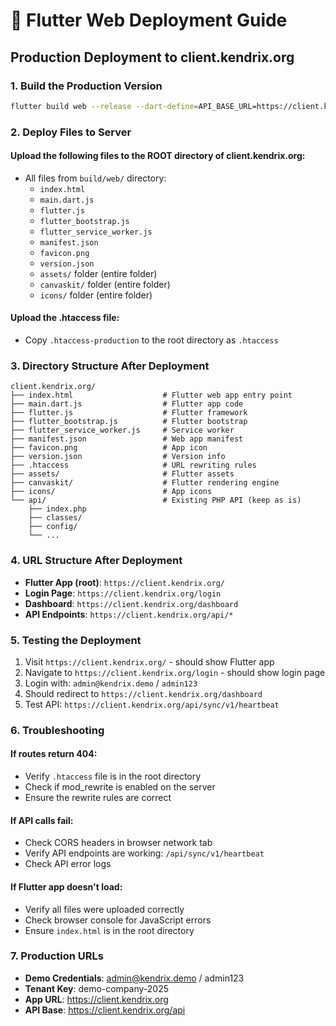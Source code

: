 # 🚀 Flutter Web Deployment Guide

## Production Deployment to client.kendrix.org

### 1. Build the Production Version
```bash
flutter build web --release --dart-define=API_BASE_URL=https://client.kendrix.org --dart-define=APP_ENV=production
```

### 2. Deploy Files to Server

#### Upload the following files to the ROOT directory of client.kendrix.org:
- All files from `build/web/` directory:
  - `index.html`
  - `main.dart.js`
  - `flutter.js`
  - `flutter_bootstrap.js`
  - `flutter_service_worker.js`
  - `manifest.json`
  - `favicon.png`
  - `version.json`
  - `assets/` folder (entire folder)
  - `canvaskit/` folder (entire folder)
  - `icons/` folder (entire folder)

#### Upload the .htaccess file:
- Copy `.htaccess-production` to the root directory as `.htaccess`

### 3. Directory Structure After Deployment
```
client.kendrix.org/
├── index.html                    # Flutter web app entry point
├── main.dart.js                  # Flutter app code
├── flutter.js                    # Flutter framework
├── flutter_bootstrap.js          # Flutter bootstrap
├── flutter_service_worker.js     # Service worker
├── manifest.json                 # Web app manifest
├── favicon.png                   # App icon
├── version.json                  # Version info
├── .htaccess                     # URL rewriting rules
├── assets/                       # Flutter assets
├── canvaskit/                    # Flutter rendering engine
├── icons/                        # App icons
└── api/                          # Existing PHP API (keep as is)
    ├── index.php
    ├── classes/
    ├── config/
    └── ...
```

### 4. URL Structure After Deployment
- **Flutter App (root)**: `https://client.kendrix.org/`
- **Login Page**: `https://client.kendrix.org/login`
- **Dashboard**: `https://client.kendrix.org/dashboard`
- **API Endpoints**: `https://client.kendrix.org/api/*`

### 5. Testing the Deployment
1. Visit `https://client.kendrix.org/` - should show Flutter app
2. Navigate to `https://client.kendrix.org/login` - should show login page
3. Login with: `admin@kendrix.demo` / `admin123`
4. Should redirect to `https://client.kendrix.org/dashboard`
5. Test API: `https://client.kendrix.org/api/sync/v1/heartbeat`

### 6. Troubleshooting

#### If routes return 404:
- Verify `.htaccess` file is in the root directory
- Check if mod_rewrite is enabled on the server
- Ensure the rewrite rules are correct

#### If API calls fail:
- Check CORS headers in browser network tab
- Verify API endpoints are working: `/api/sync/v1/heartbeat`
- Check API error logs

#### If Flutter app doesn't load:
- Verify all files were uploaded correctly
- Check browser console for JavaScript errors
- Ensure `index.html` is in the root directory

### 7. Production URLs
- **Demo Credentials**: admin@kendrix.demo / admin123
- **Tenant Key**: demo-company-2025
- **App URL**: https://client.kendrix.org
- **API Base**: https://client.kendrix.org/api